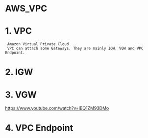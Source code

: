 # AWS_VPC

# 1. VPC
```
 Amazon Virtual Private Cloud
 VPC can attach some Gateways. They are mainly IGW, VGW and VPC Endpoint.
```

# 2. IGW


# 3. VGW
https://www.youtube.com/watch?v=IEQ1ZM93DMo

# 4. VPC Endpoint
